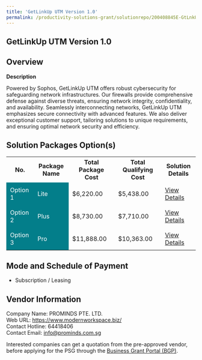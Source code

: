 ```yaml
---
title: 'GetLinkUp UTM Version 1.0'
permalink: /productivity-solutions-grant/solutionrepo/200408845E-GtLnkUp-UTM-v-10-G
---
```


## GetLinkUp UTM Version 1.0

## Overview

**Description**

Powered by Sophos, GetLinkUp UTM offers robust cybersecurity for safeguarding network infrastructures. Our firewalls provide comprehensive defense against diverse threats, ensuring network integrity, confidentiality, and availability. Seamlessly interconnecting networks, GetLinkUp UTM emphasizes secure connectivity with advanced features. We also deliver exceptional customer support, tailoring solutions to unique requirements, and ensuring optimal network security and efficiency.

## Solution Packages Option(s)

<table>
<tr>
<th><b>No.</b></th>
<th><b>Package Name</b></th>
<th><b>Total Package Cost</b></th>
<th><b>Total Qualifying Cost</b></th>
<th><b>Solution Details</b></th>
</tr>
<tr>
<td style='padding: 10px; background-color: #037E8A; color: #FFFFFF;'>Option 1</td>
<td style='padding: 10px; background-color: #037E8A; color: #FFFFFF;'>Lite</td>
<td style='padding: 10px;'>$6,220.00</td>
<td style='padding: 10px;'>$5,438.00</td>
<td style='padding: 10px;'><a href='/images/psg/200408845E_20230282_26092024_Desensitised_Annex3_Part1.pdf' target='_blank'>View Details</a></td>
</tr>
<tr>
<td style='padding: 10px; background-color: #037E8A; color: #FFFFFF;'>Option 2</td>
<td style='padding: 10px; background-color: #037E8A; color: #FFFFFF;'>Plus</td>
<td style='padding: 10px;'>$8,730.00</td>
<td style='padding: 10px;'>$7,710.00</td>
<td style='padding: 10px;'><a href='/images/psg/200408845E_20230282_26092024_Desensitised_Annex3_Part2.pdf' target='_blank'>View Details</a></td>
</tr>
<tr>
<td style='padding: 10px; background-color: #037E8A; color: #FFFFFF;'>Option 3</td>
<td style='padding: 10px; background-color: #037E8A; color: #FFFFFF;'>Pro</td>
<td style='padding: 10px;'>$11,888.00</td>
<td style='padding: 10px;'>$10,363.00</td>
<td style='padding: 10px;'><a href='/images/psg/200408845E_20230282_26092024_Desensitised_Annex3_Part3.pdf' target='_blank'>View Details</a></td>
</tr>
</table>

## Mode and Schedule of Payment

 - Subscription / Leasing

## Vendor Information

 Company Name: PROMINDS PTE. LTD.<br>Web URL: https://www.modernworkspace.biz/ <br>Contact Hotline: 64418406 <br>Contact Email: info@prominds.com.sg <br>

Interested companies can get a quotation from the pre-approved vendor, before applying for the PSG through the <a href='https://www.businessgrants.gov.sg/' target='_blank' rel='noopener'>Business Grant Portal (BGP)</a>.

<script src="/jquery/resize-tables.js"></script>
